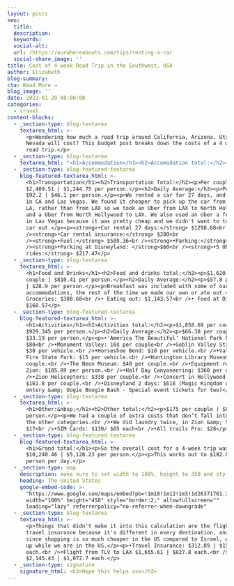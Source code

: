 ```yaml
---
layout: posts
seo:
  title:
  description:
  keywords:
  social-alt:
  url: /https://ourwhereabouts.com/tips/renting-a-car
  social-share_image: ''
title: Cost of 4 week Road Trip in the Southwest, USA
author: Elizabeth
blog-summary:
cta: Read More →
blog_image: ''
date: 2023-01-20 00:00:00
categories:
  - travel
content-blocks:
  - _section-type: blog-textarea
    textarea_html: >-
      <p>Wondering how much a road trip around California, Arizona, Utah &amp;
      Nevada will cost? This budget post breaks down the costs of a 4 week's
      road trip.</p>
  - _section-type: blog-textarea
    textarea_html: "<h1>Accommodation</h1><h2>Accomodation total:</h2><p>$5,624.44 for a couple | $2,812.22 per person</p><h2>Daily Average:&nbsp;</h2><p>$200.5 for a couple | $100.25 per person.</p><p>\_</p><p><strong>•7 nights in Los Angeles, CA: </strong>$2,008.6<br />•3 nights in JW Marriott L.A. Live: $1,530.12<br />• 4 nights in Hollywood Historic Hotel $470.67&nbsp;</p><p><strong>•2 nights in Sedona, AZ:</strong> $281.64<br />Airbnb that we can’t really recommend.</p><p><strong>•2 nights in Page, AZ: </strong>$226.04<br />Super 8 by Wyndham Page/Lake Powell</p><p><strong>•3 nights in Moab, UT: </strong>$525.38<br />Red Stone Inn</p><p><strong>•1 night in Hanksville, UT: </strong>$166.39<br />Whispering Sand Motel&nbsp;</p><p><strong>•2 nights in Tropic, UT (Bryce Canyon):</strong> $234<br />Bryce Pioneer village</p><p><strong>•2 nights in Kanab, UT: </strong>$173.07<br />Red canyon cabins</p><p><strong>•2 nights in Springdale, UT (Zion):</strong> $1,281.16<br />Cable Mountain Lodge</p><p><strong>•2 nights in Las Vegas, NV: </strong>$285.62<br />Downtown Grand Hotel &amp; Casino</p><p><strong>•2 nights in Amargosa Valley, NV (Death Valley): </strong>$235.4<br />Longstreet Inn &amp; Casino</p><p><strong>•3 nights in Anaheim, CA (Disneyland):</strong> $298.35</p><p>Days Inn by Wyndham Anaheim Near the Park</p>"
  - _section-type: blog-featured-textarea
    blog-featured-textarea_html: >-
      <h1>Transportation</h1><h2>Transportation Total:</h2><p>Per couple
      $2,489.51 | $1,244.75 per person.</p><h2>Daily Average:</h2><p>Per couple
      $92.2 | $46.1 per person.</p><p>We rented a car for 27 days, and used Uber
      in CA and Las Vegas. We found it cheaper to pick up the car from central
      LA, rather than from LAX so we took an Uber from LAX to North Hollywood
      and a Uber from North Hollywood to LAX. We also used an Uber a few times
      in Las Vegas because it was pretty cheap and we didn't want to take our
      car out.</p><p><strong>•Car rental 27 days:</strong> $1298.68<br
      /><strong>•Car rental insurance:</strong> $280<br
      /><strong>•Fuel:</strong> $589.36<br /><strong>•Parking:</strong> $44<br
      /><strong>•Parking at Disneyland: </strong>$60<br /><strong>•5 Uber
      rides:</strong> $217.47</p>
  - _section-type: blog-textarea
    textarea_html: >-
      <h1>Food and Drinks</h1><h2>Food and drinks total:</h2><p>$1,620.82 per
      couple | $810.41 per person.</p><h2>Daily Average:</h2><p>$57.8 per couple
      | $28.9 per person.</p><p>Breakfast was included with some of our
      accommodations, the rest of the time we made our own or ate out.</p><p>•
      Groceries: $308.68<br />• Eating out: $1,143.57<br />• Food at Disneyland:
      $168.57</p>
  - _section-type: blog-featured-textarea
    blog-featured-textarea_html: >-
      <h1>Activities</h1><h2>Activities total:</h2><p>$1,858.69 per couple |
      $929.345 per person.</p><h2>Daily Average:</h2><p>$66.38 per couple |
      $33.19 per person.</p><p>•'America The Beautiful' National Park Pass:
      $80<br />•Monument Valley: 16$ per couple<br />•Goblin Valley State Park:
      $30 per vehicle.<br />•Horseshoe Bend: $10 per vehicle.<br />•Valley of
      Fire State Park: $15 per vehicle.<br />•Huntington Library Museum: $58 per
      couple.<br />•The Neon Museum: $40 per couple.<br />•Equipment rental
      Zion: $105.89 per person.<br />•Half Day Canyoneering: $360 per couple.<br
      />•Zion Helicopters: $338 per couple.<br />•Concert in Hollywood Bowl:
      $161.8 per couple.<br />•Disneyland 2 days: $616 (Magic Kingdom one day
      entery &amp; Oogie Boogie Bash - Special event tickets for two)</p>
  - _section-type: blog-textarea
    textarea_html: >-
      <h1>Other:&nbsp;</h1><h2>Other total:</h2><p>$175 per couple | $87.5 per
      person.</p><p>We had a couple of extra costs that don’t fall into any of
      the other categories.<br />•We did laundry twice, in Zion &amp; Sedona:
      $17<br />•SIM Cards: $130/ $65 each<br />•All trails Pro: $28</p>
  - _section-type: blog-featured-textarea
    blog-featured-textarea_html: >-
      <h1>Grand total:</h1><p>So the overall cost for a 4-week trip was
      $10,240.46 | $5,120.23 per person.</p><p>This works out to $182.86 per
      person per day.</p>
  - _section-type: map
    description: make sure to set width to 100%, height to 350 and style to border 2
    heading: The United States
    google-embed-code: >-
      "https://www.google.com/maps/embed?pb=!1m18!1m12!1m3!1d26371761.39565452!2d-113.72550747730449!3d36.21011090736885!2m3!1f0!2f0!3f0!3m2!1i1024!2i768!4f13.1!3m3!1m2!1s0x54eab584e432360b%3A0x1c3bb99243deb742!2sUnited%20States!5e0!3m2!1sen!2sil!4v1674156887716!5m2!1sen!2sil"
      width="100%" height="450" style="border:2;" allowfullscreen=""
      loading="lazy" referrerpolicy="no-referrer-when-downgrade"
  - _section-type: blog-textarea
    textarea_html: >-
      <p>Things that didn't make it into this calculation are the flights,
      travel insurance because it's different in every destination, and shopping
      since shopping is so much cheaper in the US compared to Israel, we stoke
      up while we are in the US.</p><p>•Travel Insurance: $312.89 | $156.44
      each.<br />•Flight from TLV to LAX $1,655.61 | $827.8 each.<br />•Shopping
      $2,145.43 | $1,072.7 each.</p>
  - _section-type: signature
    signature_html: <h3>Hope this helps xxx</h3>
---
```


